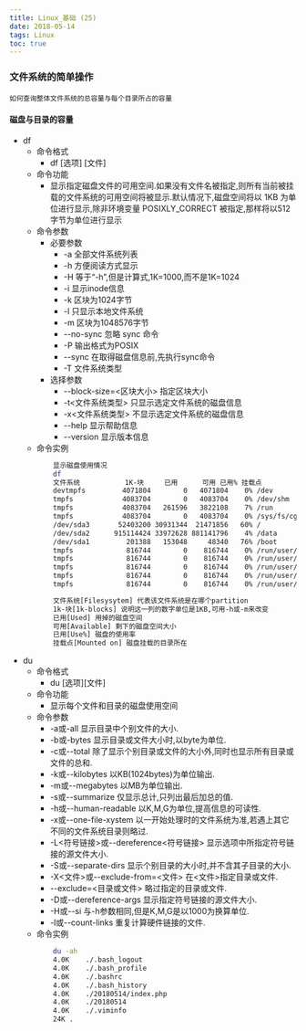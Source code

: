 ```yaml
---
title: Linux_基础 (25)
date: 2018-05-14
tags: Linux
toc: true
---
```


### 文件系统的简单操作
    如何查询整体文件系统的总容量与每个目录所占的容量

<!-- more -->

#### 磁盘与目录的容量
- df
    * 命令格式
        * df [选项] [文件]
    * 命令功能
        * 显示指定磁盘文件的可用空间.如果没有文件名被指定,则所有当前被挂载的文件系统的可用空间将被显示.默认情况下,磁盘空间将以 1KB 为单位进行显示,除非环境变量 POSIXLY_CORRECT 被指定,那样将以512字节为单位进行显示
    * 命令参数
        * 必要参数
            * -a 全部文件系统列表
            * -h 方便阅读方式显示
            * -H 等于“-h”,但是计算式,1K=1000,而不是1K=1024
            * -i 显示inode信息
            * -k 区块为1024字节
            * -l 只显示本地文件系统
            * -m 区块为1048576字节
            * --no-sync 忽略 sync 命令
            * -P 输出格式为POSIX
            * --sync 在取得磁盘信息前,先执行sync命令
            * -T 文件系统类型
        * 选择参数
            * --block-size=<区块大小> 指定区块大小
            * -t<文件系统类型> 只显示选定文件系统的磁盘信息
            * -x<文件系统类型> 不显示选定文件系统的磁盘信息
            * --help 显示帮助信息
            * --version 显示版本信息
    * 命令实例
        ```bash
            显示磁盘使用情况
            df
            文件系统           1K-块     已用      可用 已用% 挂载点
            devtmpfs         4071804        0   4071804    0% /dev
            tmpfs            4083704        0   4083704    0% /dev/shm
            tmpfs            4083704   261596   3822108    7% /run
            tmpfs            4083704        0   4083704    0% /sys/fs/cgroup
            /dev/sda3       52403200 30931344  21471856   60% /
            /dev/sda2      915114424 33972628 881141796    4% /data
            /dev/sda1         201388   153048     48340   76% /boot
            tmpfs             816744        0    816744    0% /run/user/1002
            tmpfs             816744        0    816744    0% /run/user/1010
            tmpfs             816744        0    816744    0% /run/user/1004
            tmpfs             816744        0    816744    0% /run/user/0
            tmpfs             816744        0    816744    0% /run/user/1008

            文件系统[Filesysytem] 代表该文件系统是在哪个partition
            1k-块[1k-blocks] 说明这一列的数字单位是1KB,可用-h或-m来改变
            已用[Used] 用掉的磁盘空间
            可用[Available] 剩下的磁盘空间大小
            已用[Use%] 磁盘的使用率
            挂载点[Mounted on] 磁盘挂载的目录所在
        ```
- du
    * 命令格式
        * du [选项][文件]
    * 命令功能
        * 显示每个文件和目录的磁盘使用空间
    * 命令参数 
        * -a或-all  显示目录中个别文件的大小.   
        * -b或-bytes  显示目录或文件大小时,以byte为单位.   
        * -c或--total  除了显示个别目录或文件的大小外,同时也显示所有目录或文件的总和. 
        * -k或--kilobytes  以KB(1024bytes)为单位输出.
        * -m或--megabytes  以MB为单位输出.   
        * -s或--summarize  仅显示总计,只列出最后加总的值.
        * -h或--human-readable  以K,M,G为单位,提高信息的可读性.
        * -x或--one-file-xystem  以一开始处理时的文件系统为准,若遇上其它不同的文件系统目录则略过. 
        * -L<符号链接>或--dereference<符号链接> 显示选项中所指定符号链接的源文件大小.   
        * -S或--separate-dirs   显示个别目录的大小时,并不含其子目录的大小. 
        * -X<文件>或--exclude-from=<文件>  在<文件>指定目录或文件.   
        * --exclude=<目录或文件>         略过指定的目录或文件.    
        * -D或--dereference-args   显示指定符号链接的源文件大小.   
        * -H或--si  与-h参数相同,但是K,M,G是以1000为换算单位.   
        * -l或--count-links   重复计算硬件链接的文件. 
    * 命令实例
        ```bash
            du -ah
            4.0K	./.bash_logout
            4.0K	./.bash_profile
            4.0K	./.bashrc
            4.0K	./.bash_history
            4.0K	./20180514/index.php
            4.0K	./20180514
            4.0K	./.viminfo
            24K	.
        ```

